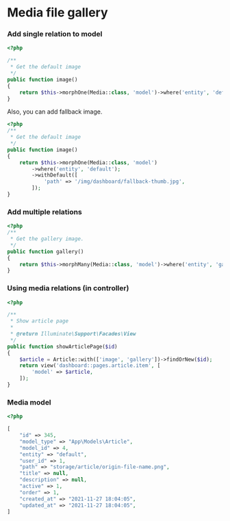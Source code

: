 # Media file gallery

### Add single relation to model

```php
<?php

/**
 * Get the default image
 */
public function image()
{
    return $this->morphOne(Media::class, 'model')->where('entity', 'default');
}
```

Also, you can add fallback image.

```php
<?php
/**
 * Get the default image
 */
public function image()
{
    return $this->morphOne(Media::class, 'model')
        ->where('entity', 'default');
        ->withDefault([
            'path' => '/img/dashboard/fallback-thumb.jpg',
        ]);
}
```

### Add multiple relations

```php
<?php
/**
 * Get the gallery image.
 */
public function gallery()
{
    return $this->morphMany(Media::class, 'model')->where('entity', 'gallery');
}
```

### Using media relations (in controller)

```php
<?php

/**
 * Show article page
 *
 * @return Illuminate\Support\Facades\View
 */
public function showArticlePage($id)
{
    $article = Article::with(['image', 'gallery'])->findOrNew($id);
    return view('dashboard::pages.article.item', [
        'model' => $article,
    ]);
}

```

### Media model

```php
<?php

[
    "id" => 345,
    "model_type" => "App\Models\Article",
    "model_id" => 4,
    "entity" => "default",
    "user_id" => 1,
    "path" => "storage/article/origin-file-name.png",
    "title" => null,
    "description" => null,
    "active" => 1,
    "order" => 1,
    "created_at" => "2021-11-27 18:04:05",
    "updated_at" => "2021-11-27 18:04:05",
]

```
